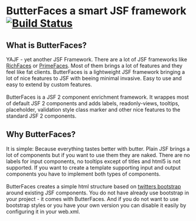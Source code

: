 # ButterFaces a smart JSF framework [![Build Status](https://travis-ci.org/ButterFaces/ButterFaces.svg?branch=master)](https://travis-ci.org/ButterFaces/ButterFaces)

## What is ButterFaces?

YAJF - yet another JSF Framework. There are a lot of JSF frameworks like [RichFaces](http://www.richfaces.org) or [PrimeFaces](http://www.http://primefaces.org/). Most of them brings a lot of features and they feel like fat clients. ButterFaces is a lightweight JSF framework bringing a lot of nice features to JSF with beeing minimal invasive. Easy to use and easy to extend by custom features.
<br/>
<br/>
ButterFaces is a JSF 2 component enrichment framework. It wrappes most of default JSF 2 components and adds labels, readonly-views, tooltips, placeholder, validation style class marker and other nice features to the standard JSF 2 components.

## Why ButterFaces?
It is simple: Because everything tastes better with butter. Plain JSF brings a lot of components but if you want to use them they are naked. There are no labels for input components, no tooltips except of titles and html5 is not supported. If you want to create a template supporting input and output components you have to implement both types of components.
<br/>
<br/>
ButterFaces creates a simple html structure based on [twitters bootstrap](http://www.http://getbootstrap.com/) around existing JSF components. You do not have already use bootstrap in your project - it comes with ButterFaces. And if you do not want to use bootstrap styles or you have your own version you can disable it easily by configuring it in your web.xml.
